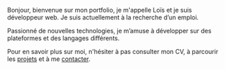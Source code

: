 Bonjour, bienvenue sur mon portfolio, je m'appelle Loïs et je suis développeur web.
Je suis actuellement à la recherche d’un emploi.

Passionné de nouvelles technologies, je m’amuse à développer sur
des plateformes et des langages différents.

Pour en savoir plus sur moi, n'hésiter à pas consulter mon CV,
à parcourir les [projets](#projets) et à me [contacter](#contact).
